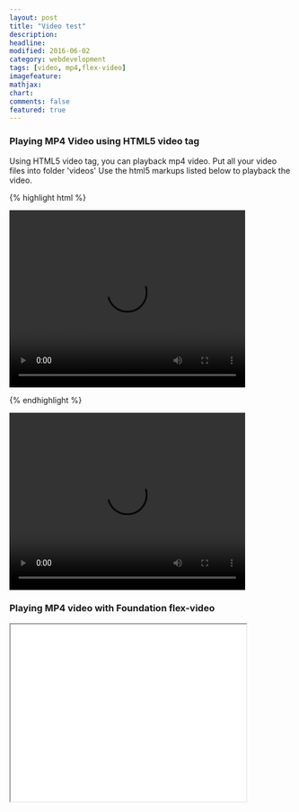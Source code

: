 ```yaml
---
layout: post
title: "Video test"
description: 
headline: 
modified: 2016-06-02
category: webdevelopment
tags: [video, mp4,flex-video]
imagefeature: 
mathjax: 
chart: 
comments: false
featured: true
---
```

### Playing MP4 Video using HTML5 video tag

Using HTML5 video tag, you can playback mp4 video. 
Put all your video files into folder 'videos'
Use the html5 markups listed below to playback the video.

{% highlight html %}
<div class="small-9 small-centered columns">
	<center>
		<video width="420" height="315" controls="controls" allowfullscreen="true" poster="">
			<source src="{% raw %}{{ site.url }}{% endraw %}/video file name.mp4" type="video/mp4">
		</video> 
	</center>
</div>

{% endhighlight %}
    
  
     
<div class="small-9 small-centered columns">
	<center>
		<video width="420" height="315" controls="controls" allowfullscreen="true" poster="">
			<source src="{{ site.url }}/videos/korean_folk_song_in_mandarin.mp4" type="video/mp4">
		</video> 
	</center>
</div>
   
   
### Playing MP4 video with Foundation flex-video   
   
<div class="small-9 small-centered columns">
	<div class="flex-video">
			<iframe width="420" height="315" src="{{ site.url }}/videos/korean_folk_song_in_mandarin.mp4" autoplay="0" frameborder="2" ></iframe>
	</div>  
</div>


 